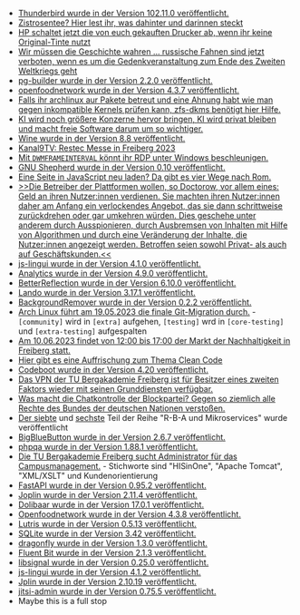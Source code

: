 * [Thunderbird wurde in der Version 102.11.0 veröffentlicht.](https://www.borncity.com/blog/2023/05/11/thunderbird-102-11-0/)
* [Zistrosentee? Hier lest ihr, was dahinter und darinnen steckt](https://www.zauber-kraut.de/welche-wirkung-hat-zistrosentee)
* [HP schaltet jetzt die von euch gekauften Drucker ab, wenn ihr keine Original-Tinte nutzt](https://blog.fefe.de/?ts=9a9ecbf2)
* [Wir müssen die Geschichte wahren ... russische Fahnen sind jetzt verboten, wenn es um die Gedenkveranstaltung zum Ende des Zweiten Weltkriegs geht](https://blog.fefe.de/?ts=9aa1a1c8)
* [pg-builder wurde in der Version 2.2.0 veröffentlicht.](https://github.com/sad-spirit/pg-builder/releases/tag/v2.2.0)
* [openfoodnetwork wurde in der Version 4.3.7 veröffentlicht.](https://github.com/openfoodfoundation/openfoodnetwork/releases/tag/v4.3.7)
* [Falls ihr archlinux aur Pakete betreut und eine Ahnung habt wie man gegen inkompatible Kernels prüfen kann, zfs-dkms benötigt hier Hilfe.](https://aur.archlinux.org/pkgbase/zfs-dkms/)
* [KI wird noch größere Konzerne hervor bringen, KI wird privat bleiben und macht freie Software darum um so wichtiger.](https://netzpolitik.org/2023/momentaufnahme-der-machtverschiebung/)
* [Wine wurde in der Version 8.8 veröffentlicht.](https://www.phoronix.com/news/Wine-8.8-Released)
* [Kanal9TV: Restec Messe in Freiberg 2023](https://www.youtube.com/watch?v=iTu01X84WeY)
* [Mit `DWMFRAMEINTERVAL` könnt ihr RDP unter Windows beschleunigen.](https://www.incredigeek.com/home/making-rdp-faster-60fps/)
* [GNU Shepherd wurde in der Version 0.10 veröffentlicht.](https://www.phoronix.com/news/GNU-Shepherd-0.10)
* [Eine Seite in JavaScript neu laden? Da gibt es vier Wege nach Rom.](https://www.30secondsofcode.org/articles/s/javascript-reload-page/)
* [>>Die Betreiber der Plattformen wollen, so Doctorow, vor allem eines: Geld an ihren Nutzer:innen verdienen. Sie machten ihren Nutzer:innen daher am Anfang ein verlockendes Angebot, das sie dann schrittweise zurückdrehen oder gar umkehren würden. Dies geschehe unter anderem durch Ausspionieren, durch Ausbremsen von Inhalten mit Hilfe von Algorithmen und durch eine Veränderung der Inhalte, die Nutzer:innen angezeigt werden. Betroffen seien sowohl Privat- als auch auf Geschäftskunden.<<](https://netzpolitik.org/2023/cory-doctorow-zwei-prinzipien-fuer-ein-besseres-internet/)
* [js-lingui wurde in der Version 4.1.0 veröffentlicht.](https://github.com/lingui/js-lingui/releases/tag/v4.1.0)
* [Analytics wurde in der Version 4.9.0 veröffentlicht.](https://github.com/Rello/analytics/releases/tag/4.9.0)
* [BetterReflection wurde in der Version 6.10.0 veröffentlicht.](https://github.com/Roave/BetterReflection/releases/tag/6.10.0)
* [Lando wurde in der Version 3.17.1 veröffentlicht.](https://github.com/lando/lando/releases/tag/v3.17.1)
* [BackgroundRemover wurde in der Version 0.2.2 veröffentlicht.](https://github.com/nadermx/backgroundremover/releases/tag/v0.2.2)
* [Arch Linux führt am 19.05.2023 die finale Git-Migration durch.](https://archlinux.org/news/git-migration-announcement/) - `[community]` wird in `[extra]` aufgehen, `[testing]` wrd in `[core-testing]` und `[extra-testing]` aufgespalten
* [Am 10.06.2023 findet von 12:00 bis 17:00 der Markt der Nachhaltigkeit in Freiberg statt.](http://freibergeragenda21.de/markt-der-nachhaltigkeit-2/)
* [Hier gibt es eine Auffrischung zum Thema Clean Code](https://www.freecodecamp.org/news/how-to-write-clean-code/)
* [Codeboot wurde in der Version 4.20 veröffentlicht.](https://www.phoronix.com/news/Coreboot-4.20)
* [Das VPN der TU Bergakademie Freiberg ist für Besitzer eines zweiten Faktors wieder mit seinen Grunddiensten verfügbar.](https://blogs.hrz.tu-freiberg.de/urz/vpn-wieder-verfuegbar/)
* [Was macht die Chatkontrolle der Blockpartei? Gegen so ziemlich alle Rechte des Bundes der deutschen Nationen verstoßen.](https://www.patrick-breyer.de/zusammenfassung-der-stellungnahme-des-bundesbeauftragten-fuer-den-datenschutz-und-die-informationsfreiheit/)
* [Der siebte](https://www.opensourcerers.org/2023/05/15/how-to-secure-microservice-applications-with-role-based-access-control-7-7/) und [sechste](https://www.opensourcerers.org/2023/05/15/how-to-secure-microservice-applications-with-role-based-access-control-6-7/) Teil der Reihe "R-B-A und Mikroservices" wurde veröffentlicht
* [BigBlueButton wurde in der Version 2.6.7 veröffentlicht.](https://github.com/bigbluebutton/bigbluebutton/releases/tag/v2.6.7)
* [phpqa wurde in der Version 1.88.1 veröffentlicht.](https://github.com/jakzal/phpqa/releases/tag/v1.88.1)
* [Die TU Bergakademie Freiberg sucht Administrator für das Campusmanagement.](https://www.tubaf.org/cms/assets/ad323b27-1c08-455e-9d07-231ca74ef4f4?download=&) - Stichworte sind "HISinOne", "Apache Tomcat", "XML/XSLT" und Kundenorientierung
* [FastAPI wurde in der Version 0.95.2 veröffentlicht.](https://github.com/tiangolo/fastapi/releases/tag/0.95.2)
* [Joplin wurde in der Version 2.11.4 veröffentlicht.](https://github.com/laurent22/joplin/releases/tag/v2.11.4)
* [Dolibaar wurde in der Version 17.0.1 veröffentlicht.](https://github.com/Dolibarr/dolibarr/releases/tag/17.0.1)
* [Openfoodnetwork wurde in der Version 4.3.8 veröffentlicht.](https://github.com/openfoodfoundation/openfoodnetwork/releases/tag/v4.3.8)
* [Lutris wurde in der Version 0.5.13 veröffentlicht.](https://www.phoronix.com/news/Lutris-0.5.13-Released)
* [SQLite wurde in der Version 3.42 veröffentlicht.](https://www.phoronix.com/news/SQLite-3.42)
* [dragonfly wurde in der Version 1.3.0 veröffentlicht.](https://github.com/dragonflydb/dragonfly/releases/tag/v1.3.0)
* [Fluent Bit wurde in der Version 2.1.3 veröffentlicht.](https://github.com/fluent/fluent-bit/releases/tag/v2.1.3)
* [libsignal wurde in der Version 0.25.0 veröffentlicht.](https://github.com/signalapp/libsignal/releases/tag/v0.25.0)
* [js-lingui wurde in der Version 4.1.2 veröffentlicht.](https://github.com/lingui/js-lingui/releases/tag/v4.1.2)
* [Jplin wurde in der Version 2.10.19 veröffentlicht.](https://github.com/laurent22/joplin/releases/tag/v2.10.19)
* [jitsi-admin wurde in der Version 0.75.5 veröffentlicht.](https://github.com/H2-invent/jitsi-admin/releases/tag/0.75.5)
* Maybe this is a full stop

